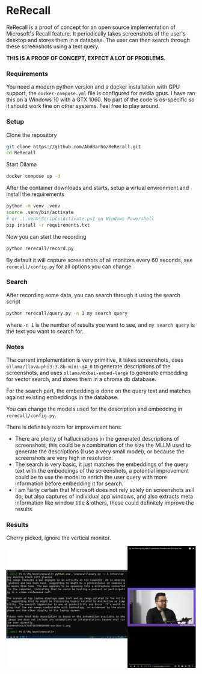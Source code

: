 # ReRecall

ReRecall is a proof of concept for an open source implementation of Microsoft's Recall feature. It periodically takes screenshots of the user's desktop and stores them in a database. The user can then search through these screenshots using a text query.

**THIS IS A PROOF OF CONCEPT, EXPECT A LOT OF PROBLEMS.**


### Requirements

You need a modern python version and a docker installation with GPU support, the `docker-compose.yml` file is configured for nvidia gpus. I have ran this on a Windows 10 with a GTX 1060. No part of the code is os-specific so it should work fine on other systems. Feel free to play around.

### Setup


Clone the repository

```bash
git clone https://github.com/AbdBarho/ReRecall.git
cd ReRecall
```

Start Ollama
```bash
docker compose up -d
```

After the container downloads and starts, setup a virtual environment and install the requirements

```bash
python -m venv .venv
source .venv/bin/activate
# or .\.venv\Scripts\Activate.ps1 on Windows Powershell
pip install -r requirements.txt
```

Now you can start the recording
```bash
python rerecall/record.py
```
By default it will capture screenshots of all monitors every 60 seconds, see `rerecall/config.py` for all options you can change.


### Search

After recording some data, you can search through it using the search script

```bash
python rerecall/query.py -n 1 my search query
```
where `-n 1` is the number of results you want to see, and `my search query` is the text you want to search for.


### Notes


The current implementation is very primitive, it takes screenshots, uses `ollama/llava-phi3:3.8b-mini-q4_0` to generate descriptions of the screenshots, and uses `ollama/mxbai-embed-large` to generate embedding for vector search, and stores them in a chroma db database.

For the search part, the embedding is done on the query text and matches against existing embeddings in the database.

You can change the models used for the description and embedding in `rerecall/config.py`.

There is definitely room for improvement here:
* There are plenty of hallucinations in the generated descriptions of screenshots, this could be a combination of the size the MLLM used to generate the descriptions (I use a very small model), or because the screenshots are very high in resolution.
* The search is very basic, it just matches the embeddings of the query text with the embeddings of the screenshots, a potential improvement could be to use the model to enrich the user query with more information before embedding it for search.
* I am fairly certain that Microsoft does not rely solely on screenshots as I do, but also captures of individual app windows, and also extracts meta information like window title & others, these could definitely improve the results.

### Results

Cherry picked, ignore the vertical monitor.

![image](./example.jpg)
